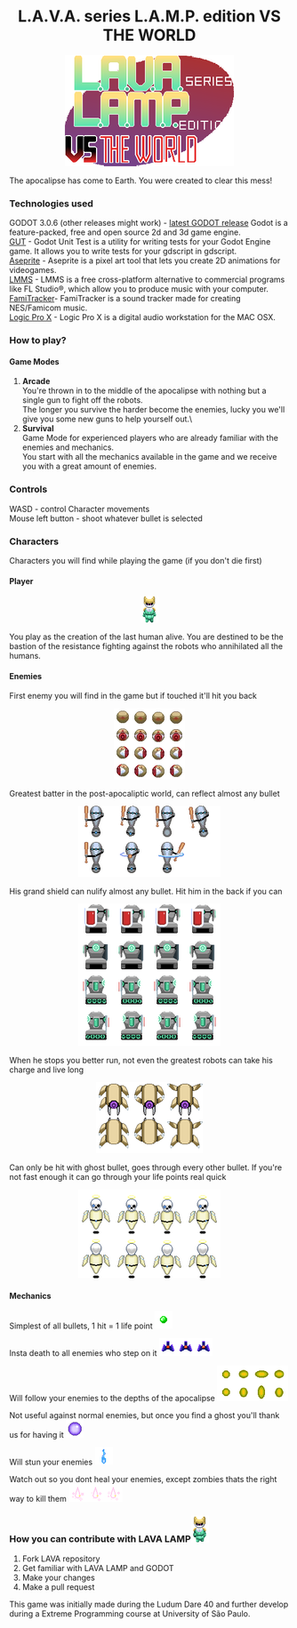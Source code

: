 <h1 align="center">
  L.A.V.A. series L.A.M.P. edition VS THE WORLD
</h1>

<p align='center'>
  <img src="https://github.com/uspgamedev/lava-lamp/blob/master/gui/title5.png" alt="LAVA LAMP LOGO" />
</p>

The apocalipse has come to Earth. You were created to clear this mess!

### Technologies used
  GODOT 3.0.6 (other releases might work) - [latest GODOT release](https://godotengine.org/download/linux) 
    Godot is a feature-packed, free and open source 2d and 3d game engine.\
  [GUT](https://github.com/bitwes/Gut) - Godot Unit Test is a utility for writing tests for your Godot Engine game. It allows you to write tests for your gdscript in gdscript.\
  [Aseprite](https://store.steampowered.com/app/431730/Aseprite) - Aseprite is a pixel art tool that lets you create 2D animations for videogames.\
  [LMMS](https://github.com/LMMS/lmms) - LMMS is a free cross-platform alternative to commercial programs like FL Studio®, which allow you to produce music with your computer.\
  [FamiTracker](http://famitracker.com/)- FamiTracker is a sound tracker made for creating NES/Famicom music. \
  [Logic Pro X](https://www.apple.com/br/logic-pro/) - Logic Pro X is a digital audio workstation for the MAC OSX.

### How to play?

#### Game Modes
   1. __Arcade__\
    You're thrown in to the middle of the apocalipse with nothing but a single gun to fight off the robots.\
    The longer you survive the harder become the enemies, lucky you we'll give you some new guns to help yourself out.\
   2. __Survival__\
    Game Mode for experienced players who are already familiar with the enemies and mechanics.\
    You start with all the mechanics available in the game and we receive you with a great amount of enemies.
    
### Controls
  WASD - control Character movements \
  Mouse left button - shoot whatever bullet is selected
  
### Characters
  Characters you will find while playing the game (if you don't die first)
  
#### Player
<p align='center'>
  <img src="https://github.com/uspgamedev/lava-lamp/blob/master/characters/player/frames/android_sprite_sheet-14.png" alt="Lava Lamp" />
</p>
You play as the creation of the last human alive. You are destined to be the bastion of the resistance fighting against the robots who annihilated all the humans.

#### Enemies

First enemy you will find in the game but if touched it'll hit you back
<p align='center'>
  <img src="https://github.com/uspgamedev/lava-lamp/blob/master/characters/enemies/olhinho_sprite_sheet.png" alt="Eye" />
</p> 

Greatest batter in the post-apocaliptic world, can reflect almost any bullet
<p align='center'>
  <img src="https://github.com/uspgamedev/lava-lamp/blob/master/characters/enemies/bouncer/bouncer2-sheet.png" alt="Bouncer" />
</p>

His grand shield can nulify almost any bullet. Hit him in the back if you can
<p align='center'>
  <img src="https://github.com/uspgamedev/lava-lamp/blob/master/characters/enemies/shielded/shield.png" alt="Shielded" />
</p>

When he stops you better run, not even the greatest robots can take his charge and live long
<p align='center'>
  <img src="https://github.com/uspgamedev/lava-lamp/blob/master/characters/enemies/charger/spide2r.png" alt="Charger" />
</p> 
 
Can only be hit with ghost bullet, goes through every other bullet. If you're not fast enough it can go through your life points real quick
<p align='center'>
  <img src="https://github.com/uspgamedev/lava-lamp/blob/master/characters/enemies/undead/undead.png" alt="Ghost" />
</p>

#### Mechanics
  Simplest of all bullets, 1 hit = 1 life point
  <img src="https://github.com/uspgamedev/lava-lamp/blob/master/bullets/simple.png" alt="Simple bullet" />
  
  Insta death to all enemies who step on it
  <img src="https://github.com/uspgamedev/lava-lamp/blob/master/scenario/props/trap.png" alt="Trap" /> 
  
  Will follow your enemies to the depths of the apocalipse
  <img src="https://github.com/uspgamedev/lava-lamp/blob/master/bullets/guided_bullet/guided_bullet.png" alt="Guided Bullet" />
 
  Not useful against normal enemies, but once you find a ghost you'll thank us for having it
  <img src="https://github.com/uspgamedev/lava-lamp/blob/master/bullets/ghost_bullet/ghost_bullet.png" alt="Ghost Bullet" />
 
  Will stun your enemies
  <img src="https://github.com/uspgamedev/lava-lamp/blob/master/bullets/ion_bullet/ion_bullet.png" alt="ION bullet" />
 
  Watch out so you dont heal your enemies, except zombies thats the right way to kill them
  <img src="https://github.com/uspgamedev/lava-lamp/blob/master/bullets/cure_bullet/cure_bullet.png" alt="Cure bullet" /> 

### How you can contribute with LAVA LAMP<img src="https://github.com/uspgamedev/lava-lamp/blob/master/characters/player/frames/android_sprite_sheet-43.png" alt="Lava Lamp" />
  1. Fork LAVA repository  
  2. Get familiar with LAVA LAMP and GODOT  
  3. Make your changes  
  4. Make a pull request  
  
  This game was initially made during the Ludum Dare 40 and further develop during a Extreme Programming course at University of São Paulo. 
